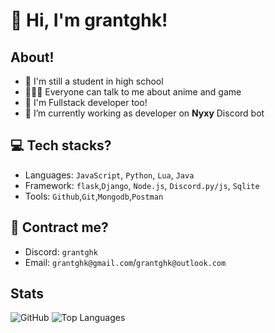 # 👋 Hi, I'm grantghk!

## About!
- 🏫 I'm still a student in high school
- 🤸🏻‍♂️ Everyone can talk to me about anime and game
- 🏁 I'm Fullstack developer too!
- 🤖 I’m currently working as developer on **Nyxy** Discord bot


## 💻 Tech stacks?
- Languages: `JavaScript`, `Python`, `Lua`, `Java`
- Framework: `flask`,`Django`, `Node.js`, `Discord.py/js`, `Sqlite`
- Tools: `Github`,`Git`,`Mongodb`,`Postman`

## 📱 Contract me?

- Discord: `grantghk`
- Email: `grantghk@gmail.com`/`grantghk@outlook.com`

## Stats
![GitHub](https://github-readme-stats.vercel.app/api?username=grantghk&show_icons=true&theme=tokyonight)
![Top Languages](https://github-readme-stats.vercel.app/api/top-langs/?username=grantghk&layout=compact&theme=tokyonight)

